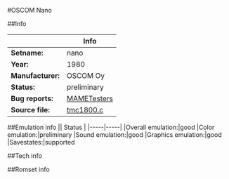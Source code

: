 #OSCOM Nano

##Info

||Info|
|-----|-----|
|**Setname:**|nano
|**Year:**|1980
|**Manufacturer:**|OSCOM Oy
|**Status:**|preliminary
|**Bug reports:**|[MAMETesters](http://mametesters.org/view_all_set.php?type=1&temporary=y&search=tmc1800.c)
|**Source file:**|[tmc1800.c](https://github.com/mamedev/mame/blob/master/src/mess/drivers/tmc1800.c)

##Emulation info
|| Status |
|-----|-----|
|Overall emulation:|good
|Color emulation:|preliminary
|Sound emulation:|good
|Graphics emulation:|good
|Savestates:|supported

##Tech info

##Romset info

<!--- START OF EDITED COMMENT DO NOT TOUCH TEXT ABOVE-->
